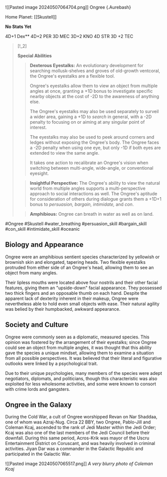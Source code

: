 
![[Pasted image 20240507064704.png]]
Ongree {.Aurebash}

Home Planet: [[Skustell]]

**No Stats Yet**

4D+1 Dex**
4D+2 PER
3D MEC
3D+2 KNO
4D STR
3D +2 TEC

> [!_2] 
> 
> **Special Abilities**
> > **Dexterous Eyestalks:** An evolutionary development for searching mollusk-shelves and   groves of old-growth ventcoral, the Ongree's eyestalks are a flexible tool.
> > 
> > Ongree's eyestalks allow them to view an object from multiple angles at once, granting a +1D bonus to investigate specific nearby objects at the cost of -2D to the awareness of anything else.
> > 
> > The Ongree's eyestalks may also be used separately to surveil a wider area, gaining a +1D to *search* in general, with a -2D penalty to focusing on or aiming at any singular point of interest.
> > 
> > The eyestalks may also be used to peek around corners and ledges without exposing the Ongree's body. The Ongree faces a -2D penalty when using one eye, but only -1D if both eyes are extended to view the same angle.
> > 
> > It takes one action to recalibrate an Ongree's vision when switching between multi-angle, wide-angle, or conventional eyesight.
> 
> > **Insightful Perspective:** The Ongree's ability to view the natural world from multiple angles supports a multi-perspective approach to social interactions as well. The Ongree's aptitude for consideration of others during dialogue grants them a +1D+1 bonus to *persuasion, bargain, intimidate,* and *con*.
> 
> > **Amphibious:** Ongree can breath in water as well as on land.

#Ongree #Skustell #water_breathing 
#persuasion_skill #bargain_skill #con_skill #intimidate_skill 
#oceanic

## Biology and Appearance

Ongree were an amphibious sentient species characterized by yellowish or brownish skin and elongated, tapering heads. Two flexible eyestalks protruded from either side of an Ongree's head, allowing them to see an object from many angles.

Their lipless mouths were located above four nostrils and their other facial features, giving them an "upside-down" facial appearance. They possessed two thick fingers and an opposable thumb on each hand. Despite the apparent lack of dexterity inherent in their makeup, Ongree were nevertheless able to hold even small objects with ease. Their natural agility was belied by their humpbacked, awkward appearance.

## Society and Culture

Ongree were commonly seen as a diplomatic, measured species. This opinion was fostered by the arrangement of their eyestalks; since Ongree could see an object from multiple angles, it was thought that this ability gave the species a unique mindset, allowing them to examine a situation from all possible perspectives. It was believed that their literal and figurative outlooks were linked by a psychological trait.

Due to their unique psychologies, many members of the species were adept negotiators, diplomats, and politicians, though this characteristic was also exploited for less wholesome activities, and some were known to consort with crime lords and gangsters.

## Ongree in the Galaxy

During the Cold War, a cult of Ongree worshipped Revan on Nar Shaddaa, one of whom was Azraj-Nug. Circa 22 BBY, two Ongree, Pablo-Jill and Coleman Kcaj, ascended to the rank of Jedi Master within the Jedi Order; Kcaj was also one of the last members of the Jedi Council before their downfall. During this same period, Acros-Krik was mayor of the Uscru Entertainment District on Coruscant, and was heavily involved in criminal activities. Jiyan Dar was a commander in the Galactic Republic and participated in the Galactic War.

![[Pasted image 20240507065517.png]]
*A very blurry photo of Coleman Kcaj*
